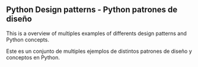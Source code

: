 ## Python Design patterns - Python patrones de diseño

This is a overview of multiples examples of differents design patterns and Python concepts.

Este es un conjunto de multiples ejemplos de distintos patrones de diseño y conceptos en Python.
